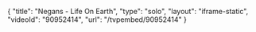 {
    "title": "Negans - Life On Earth",
    "type": "solo",
    "layout": "iframe-static",
    "videoId": "90952414",
    "url": "\/tvpembed\/90952414"
}